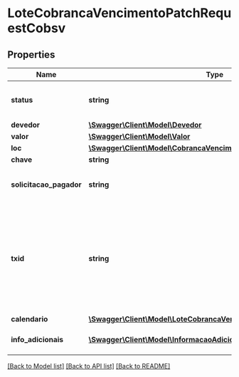 # LoteCobrancaVencimentoPatchRequestCobsv

## Properties
Name | Type | Description | Notes
------------ | ------------- | ------------- | -------------
**status** | **string** | Status da cobrança. &lt;table&gt;&lt;tr&gt;&lt;td&gt;ENUM&lt;/td&gt;&lt;/tr&gt;&lt;tr&gt;&lt;td&gt;REMOVIDA_PELO_USUARIO_RECEBEDOR&lt;/td&gt;&lt;/tr&gt;&lt;/table&gt; | [optional] 
**devedor** | [**\Swagger\Client\Model\Devedor**](Devedor.md) |  | [optional] 
**valor** | [**\Swagger\Client\Model\Valor**](Valor.md) |  | [optional] 
**loc** | [**\Swagger\Client\Model\CobrancaVencimentoPatchRequestLoc**](CobrancaVencimentoPatchRequestLoc.md) |  | [optional] 
**chave** | **string** | Chave DICT do recebedor | [optional] 
**solicitacao_pagador** | **string** | O campo solicitacaoPagador, determina um texto a ser apresentado ao pagador para que ele possa digitar uma informação correlata, em formato livre, a ser enviada ao recebedor | [optional] 
**txid** | **string** | O campo txid determina o identificador da transação. O objetivo desse campo é ser um elemento que possibilite a conciliação de pagamentos. O txid é criado exclusivamente pelo usuário recebedor e está sob sua responsabilidade. Deve ser único por CNPJ do recebedor. Para Code dinâmico o campo deve possuir de 26 posição até 35 posições. Os caracteres permitidos no contexto do Pix para o campo txId são: Letras minúsculas, de ‘a’ a ‘z’, Letras maiúsculas, de ‘A’ a ‘Z’, Dígitos decimais, de ‘0’ a ‘9’ | 
**calendario** | [**\Swagger\Client\Model\LoteCobrancaVencimentoPutRequestCalendario**](LoteCobrancaVencimentoPutRequestCalendario.md) |  | [optional] 
**info_adicionais** | [**\Swagger\Client\Model\InformacaoAdicional[]**](InformacaoAdicional.md) | Cada respectiva informação adicional contida na lista (nome e valor) deve ser apresentada ao pagador | [optional] 

[[Back to Model list]](../../README.md#documentation-for-models) [[Back to API list]](../../README.md#documentation-for-api-endpoints) [[Back to README]](../../README.md)

